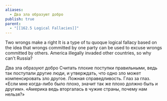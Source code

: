 ```yaml
---
aliases:
  - Два зла образуют добро
publish: true
parent:
  - "[[162.5 Logical Fallacies]]"
---
```

Two wrongs make a right
It is a type of tu quoque logical fallacy based on the idea that wrongs committed by one party can be used to excuse wrongs committed by others.
America illegally invaded other countries, so why can't Russia?

Два зла образуют добро
Считать плохие поступки правильными, ведь так поступали другие люди, и утверждать, что одно зло может компенсировать зло другое. Ложная справедливость. Глаз за глаз.
«Если мне когда-либо было плохо, значит так же плохо должно быть и другим».
«Америка ведь вторгалась в чужие страны, почему нам нельзя?»